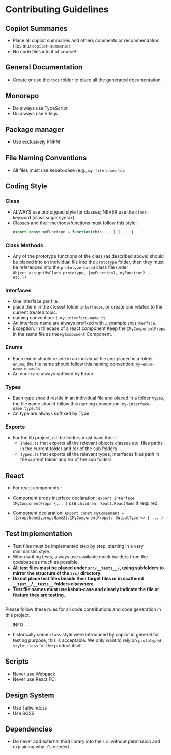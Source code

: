 # Contributing Guidelines

## Copilot Summaries

- Place all copilot summaries and others comments or recommendation files into `copilot-summaries`
- No code files into it of course!

## General Documentation 

- Create or use the `docs` folder to place all the generated documentation.


## Monorepo 

- Do always use TypeScript
- Du always use Vite.js

## Package manager

- Use exclusively PNPM

## File Naming Conventions

- All files must use kebab-case (e.g., `my-file-name.ts`).

## Coding Style

### Class
- ALWAYS use prototyped style for classes; NEVER use the `class` keyword (class sugar syntax).
- Classes and their methods/functions must follow this style:
    ```ts
    export const myFunction = function(this: ...) { ... }
    ```
### Class Methods
- Any of the prototype functions of the class (as described above) should be placed into an individual file into the `prototype` folder, then they must be referenced into the `prototype-based` class file under `Object.assign(MyClass.prototype, {myFunction1, myFunction2 ... etc.})`

### interfaces
- One interface per file.
- place them in the closest folder `interfaces`, or create one related to the current treated topic.
- naming convention: `i-my-interface-name.ts`.
- An interface name are always prefixed with `I`  example `IMyInterface`.
- Exception: In th ecase of a react component Keep the `IMyComponentProps` in the same file as the `MyComponent` Component.


### Enums
- Each enum should reside in an individual file and placed in a folder `enums`, the file name should follow this naming convention: `my-enum-name.enum.ts`
- An enum are always suffixed by Enum

### Types
- Each type should reside  in an individual file and placed in a folder `types`, the file name should follow this naming convention: `my-interface-name.type.ts`
- An type are always suffixed by Type

### Exports
- For the lib project, all the folders must have their:
  - `index.ts` that exports all the relevant objects classes etc. files paths in the current folder and /or of the sub folders 
  - `types.ts` that exports all the relevant types, interfaces files path in the current folder and /or of the sub folders 

## React 

- For react components :

- Component props interface declaration: `export interface IMyComponentProps {... }` use `children: React.ReactNode` if required.
- Component declaration: `export const MyComponent = ({propsName1,propsName2}:IMyComponentProps): OutputType => { ... }`

## Test Implementation

- Test files must be implemented step by step, starting in a very minimalistic style.
- When writing tests, always use available mock builders from the codebase as much as possible.
- **All test files must be placed under `src/__tests__/`, using subfolders to mirror the structure of the `src/` directory.**
- **Do not place test files beside their target files or in scattered `__test__`/`__tests__` folders elsewhere.**
- **Test file names must use kebab-case and clearly indicate the file or feature they are testing.**

---

Please follow these rules for all code contributions and code generation in this project.

--- INFO ---

- historically some `class` style were introduced by copilot in general for testing purpose, this is acceptable. We only want to rely on `prototyped style class` for the product itself.

## Scripts 

- Never use Webpack 
- Never use React.FC!



## Design System

- Use Tailwindcss
- Use SCSS


## Dependencies 

- Do never add external third library into the `lib` without permission and explaining why it's needed.